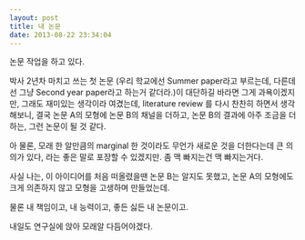 ```yaml
---
layout: post
title: 내 논문
date: 2013-08-22 23:34:04
---
```


논문 작업을 하고 있다.

박사 2년차 마치고 쓰는 첫 논문 (우리 학교에선 Summer paper라고 부르는데, 다른데선 그냥 Second year paper라고 하는거 같더라.)이 대단하길 바라면 그게 과욕이겠지만, 그래도 재미있는 생각이라 여겼는데, literature review 를 다시 찬찬히 하면서 생각해보니, 결국 논문 A의 모형에 논문 B의 채널을 더하고, 논문 B의 결과에 아주 조금을 더하는, 그런 논문이 될 것 같다.

아 물론, 모래 한 알만큼의 marginal 한 것이라도 무언가 새로운 것을 더한다는데 큰 의의가 있다, 라는 좋은 말로 포장할 수 있겠지만. 좀 맥 빠지는건 맥 빠지는거다.

사실 나는, 이 아이디어를 처음 떠올렸을땐 논문 B는 알지도 못했고, 논문 A의 모형에도 크게 의존하지 않고 모형을 고생하며 만들었는데.

물론 내 책임이고, 내 능력이고, 좋든 싫든 내 논문이고.

내일도 연구실에 앉아 모래알 다듬어야겠다.